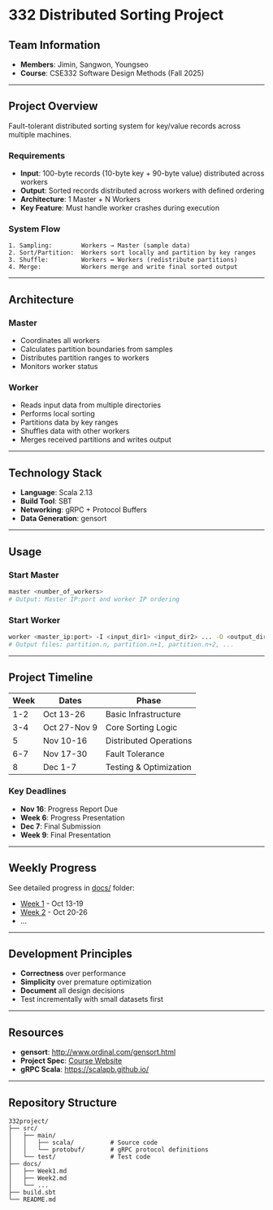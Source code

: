 # 332 Distributed Sorting Project

## Team Information

- **Members**: Jimin, Sangwon, Youngseo
- **Course**: CSE332 Software Design Methods (Fall 2025)

---

## Project Overview

Fault-tolerant distributed sorting system for key/value records across multiple machines.

### Requirements

- **Input**: 100-byte records (10-byte key + 90-byte value) distributed across workers
- **Output**: Sorted records distributed across workers with defined ordering
- **Architecture**: 1 Master + N Workers
- **Key Feature**: Must handle worker crashes during execution

### System Flow

```
1. Sampling:        Workers → Master (sample data)
2. Sort/Partition:  Workers sort locally and partition by key ranges
3. Shuffle:         Workers ↔ Workers (redistribute partitions)
4. Merge:           Workers merge and write final sorted output
```

---

## Architecture

### Master

- Coordinates all workers
- Calculates partition boundaries from samples
- Distributes partition ranges to workers
- Monitors worker status

### Worker

- Reads input data from multiple directories
- Performs local sorting
- Partitions data by key ranges
- Shuffles data with other workers
- Merges received partitions and writes output

---

## Technology Stack

- **Language**: Scala 2.13
- **Build Tool**: SBT
- **Networking**: gRPC + Protocol Buffers
- **Data Generation**: gensort

---

## Usage

### Start Master

```bash
master <number_of_workers>
# Output: Master IP:port and worker IP ordering
```

### Start Worker

```bash
worker <master_ip:port> -I <input_dir1> <input_dir2> ... -O <output_dir>
# Output files: partition.n, partition.n+1, partition.n+2, ...
```

---

## Project Timeline

| Week | Dates        | Phase                  |
| ---- | ------------ | ---------------------- |
| 1-2  | Oct 13-26    | Basic Infrastructure   |
| 3-4  | Oct 27-Nov 9 | Core Sorting Logic     |
| 5    | Nov 10-16    | Distributed Operations |
| 6-7  | Nov 17-30    | Fault Tolerance        |
| 8    | Dec 1-7      | Testing & Optimization |

### Key Deadlines

- **Nov 16**: Progress Report Due
- **Week 6**: Progress Presentation
- **Dec 7**: Final Submission
- **Week 9**: Final Presentation

---

## Weekly Progress

See detailed progress in [docs/](docs/) folder:

- [Week 1](docs/Week1.md) - Oct 13-19
- [Week 2](docs/Week2.md) - Oct 20-26
- ...

---

## Development Principles

- **Correctness** over performance
- **Simplicity** over premature optimization
- **Document** all design decisions
- Test incrementally with small datasets first

---

## Resources

- **gensort**: http://www.ordinal.com/gensort.html
- **Project Spec**: [Course Website](http://pl.postech.ac.kr/~gla/cs332/schedule.html)
- **gRPC Scala**: https://scalapb.github.io/

---

## Repository Structure

```
332project/
├── src/
│   ├── main/
│   │   ├── scala/          # Source code
│   │   └── protobuf/       # gRPC protocol definitions
│   └── test/               # Test code
├── docs/
│   ├── Week1.md
│   ├── Week2.md
│   └── ...
├── build.sbt
└── README.md
```
